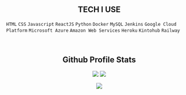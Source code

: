 <h2 align="center">TECH I USE</h2>

  `HTML` `CSS` `Javascript` `ReactJS` `Python` `Docker` `MySQL` `Jenkins` `Google Cloud Platform` `Microsoft Azure` `Amazon Web Services` `Heroku` `Kintohub` `Railway`



<br>


<h2 align="center">Github Profile Stats</h2>
<p align="center">
    <img src="https://github-readme-stats.vercel.app/api?username=Pinto565&theme=vue&show_icons=true&">
   <img src="http://github-readme-streak-stats.herokuapp.com?user=Pinto565&fire=42B883&ring=42B883&currStreakLabel=42B883">
</p>
<p align="center">
  <img src="https://activity-graph.herokuapp.com/graph?username=Pinto565&bg_color=fff&color=708090&line=42B883&point=42B883&area=true&hide_border=true">
  </p>
<br>
